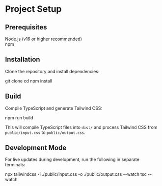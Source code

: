 # Project Setup

## Prerequisites
Node.js (v16 or higher recommended)  
npm

## Installation
Clone the repository and install dependencies:

git clone <repo-url>
cd <project-folder>
npm install

## Build
Compile TypeScript and generate Tailwind CSS:

npm run build

This will compile TypeScript files into `dist/` and process Tailwind CSS from `public/input.css` to `public/output.css`.

## Development Mode
For live updates during development, run the following in separate terminals:

npx tailwindcss -i ./public/input.css -o ./public/output.css --watch
tsc --watch